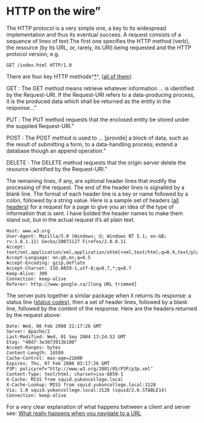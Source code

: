 # HTTP on the wire”

The HTTP protocol is a very simple one, a key to its widespread
implementation and thus its eventual success. A request consists of a
sequence of lines of text.The first one specifies the HTTP method
(verb), the resource (by its URL, or, rarely, its URI) being requested
and the HTTP protocol version, e.g.

    GET /index.html HTTP/1.0

There are four key HTTP
methods^[\*](http://www.w3.org/Protocols/rfc2616/rfc2616-sec9.html)^,
([all of them](http://en.wikipedia.org/wiki/Http#Request_methods))

GET
:   The GET method means retrieve whatever information \... is
    identified by the Request-URI. If the Request-URI refers to a
    data-producing process, it is the produced data which shall be
    returned as the entity in the response\...”

PUT
:   The PUT method requests that the enclosed entity be stored under
    the supplied Request-URI.”

POST
:   The POST method is used to \... [provide] a block of data, such
    as the result of submitting a form, to a data-handling process;
    extend a database though an append operation.”

DELETE
:   The DELETE method requests that the origin server delete the
    resource identified by the Request-URI.”

The remaining lines, if any, are optional header lines that modify the
processing of the request. The end of the header lines is signalled by a
blank line. The format of each header line is a key or name followed by
a colon, followed by a string value. Here is a sample set of headers
([all headers](http://en.wikipedia.org/wiki/List_of_HTTP_headers)) for a
request for a page to give you an idea of the type of information that
is sent. I have bolded the header names to make them stand out, but in
the actual request it’s all plain text.

    Host: www.w3.org
    User-Agent: Mozilla/5.0 (Windows; U; Windows NT 5.1; en-GB; rv:1.8.1.11) Gecko/20071127 Firefox/2.0.0.11
    Accept: text/xml,application/xml,application/xhtml+xml,text/html;q=0.9,text/plain;q=0.8,image/png,*/*;q=0.5
    Accept-Language: en-gb,en;q=0.5
    Accept-Encoding: gzip,deflate
    Accept-Charset: ISO-8859-1,utf-8;q=0.7,*;q=0.7
    Keep-Alive: 300
    Connection: keep-alive
    Referer: http://www.google.ca/[long URL trimmed]

The server puts together a similar package when it returns its response:
a status line ([status
codes](http://en.wikipedia.org/wiki/List_of_HTTP_status_codes)), then a
set of header lines, followed by a blank line, followed by the content
of the response. Here are the headers returned by the request above:

    Date: Wed, 06 Feb 2008 21:17:26 GMT
    Server: Apache/2
    Last-Modified: Wed, 01 Sep 2004 13:24:52 GMT
    Etag: "40d7-3e3073913b100"
    Accept-Ranges: bytes
    Content-Length: 16599
    Cache-Control: max-age=21600
    Expires: Thu, 07 Feb 2008 03:17:26 GMT
    P3P: policyref="http://www.w3.org/2001/05/P3P/p3p.xml"
    Content-Type: text/html; charset=iso-8859-1
    X-Cache: MISS from squid.yukoncollege.local
    X-Cache-Lookup: MISS from squid.yukoncollege.local:3128
    Via: 1.0 squid.yukoncollege.local:3128 (squid/2.6.STABLE14)
    Connection: keep-alive

For a very clear explanation of what happens between a client and server
see: [What really happens when you navigate to a
URL](http://igoro.com/archive/what-really-happens-when-you-navigate-to-a-url/)
